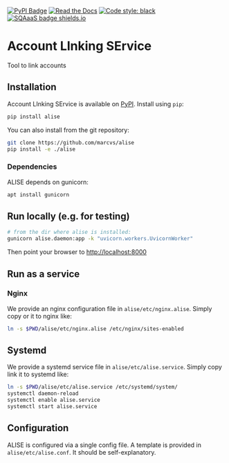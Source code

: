 [![PyPI Badge](https://img.shields.io/pypi/v/alise.svg)](https://pypi.python.org/pypi/alise)
[![Read the Docs](https://readthedocs.org/projects/alise/badge/?version=latest)](https://alise.readthedocs.io/en/latest/?version=latest)
[![Code style: black](https://img.shields.io/badge/code%20style-black-000000.svg)](https://github.com/psf/black)
[![SQAaaS badge shields.io](https://img.shields.io/badge/sqaaas%20software-bronze-e6ae77)](https://api.eu.badgr.io/public/assertions/udGVwFI8Qe6J_dEYVo34BA "SQAaaS bronze badge achieved")

# Account LInking SErvice

Tool to link accounts

## Installation

Account LInking SErvice is available on [PyPI](https://pypi.org/project/alise/). Install using `pip`:

```bash
pip install alise
```

You can also install from the git repository:

```bash
git clone https://github.com/marcvs/alise
pip install -e ./alise
```

### Dependencies

ALISE depends on gunicorn:

```bash
apt install gunicorn
```


## Run locally (e.g. for testing)

```bash
# from the dir where alise is installed:
gunicorn alise.daemon:app -k "uvicorn.workers.UvicornWorker"
```

Then point your browser to <http://localhost:8000>

## Run as a service

### Nginx

We provide an nginx configuration file in `alise/etc/nginx.alise`. Simply
copy or it to nginx like:

```bash
ln -s $PWD/alise/etc/nginx.alise /etc/nginx/sites-enabled
```

## Systemd

We provide a systemd service file in `alise/etc/alise.service`. Simply
copy link it to systemd like:

```bash
ln -s $PWD/alise/etc/alise.service /etc/systemd/system/
systemctl daemon-reload
systemctl enable alise.service
systemctl start alise.service
```


## Configuration

ALISE is configured via a single config file. A template is provided in
`alise/etc/alise.conf`. It should be self-explanatory.

